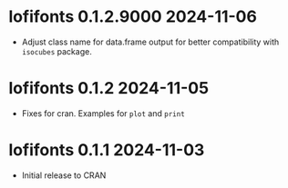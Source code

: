 # lofifonts 0.1.2.9000  2024-11-06

* Adjust class name for data.frame output for better compatibility with 
  `isocubes` package.

# lofifonts 0.1.2  2024-11-05

* Fixes for cran.  Examples for `plot` and `print`

# lofifonts 0.1.1  2024-11-03

* Initial release to CRAN

